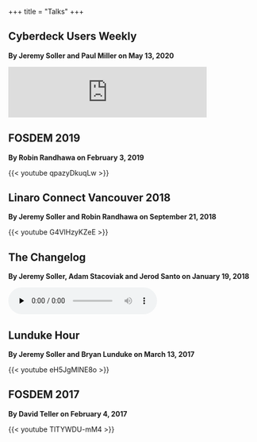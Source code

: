 +++
title = "Talks"
+++

## Cyberdeck Users Weekly

**By Jeremy Soller and Paul Miller on May 13, 2020**

<iframe src="https://anchor.fm/futurepaul/embed/episodes/Redox-OS-with-Jeremy-Soller-ee08k2/a-a26b1ul" height="102px" width="400px" frameborder="0" scrolling="no"></iframe>

## FOSDEM 2019

**By Robin Randhawa on February 3, 2019**

{{< youtube qpazyDkuqLw >}}

## Linaro Connect Vancouver 2018

**By Jeremy Soller and Robin Randhawa on September 21, 2018**

{{< youtube G4VlHzyKZeE >}}

## The Changelog

**By Jeremy Soller, Adam Stacoviak and Jerod Santo on January 19, 2018**

<audio data-theme="day" data-src="https://changelog.com/podcast/280/embed" src="https://cdn.changelog.com/uploads/podcast/280/the-changelog-280.mp3" preload="none" class="changelog-episode" controls></audio>
<script async src="//cdn.changelog.com/embed.js"></script>

## Lunduke Hour

**By Jeremy Soller and Bryan Lunduke on March 13, 2017**

{{< youtube eH5JgMlNE8o >}}

## FOSDEM 2017

**By David Teller on February 4, 2017**

{{< youtube TlTYWDU-mM4 >}}
